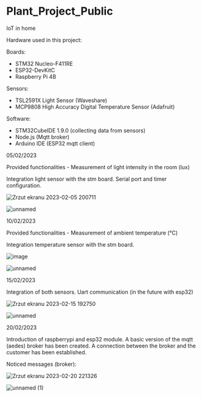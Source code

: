 # Plant_Project_Public
IoT in home

Hardware used in this project: 

Boards:
- STM32 Nucleo-F411RE 
- ESP32-DevKitC
- Raspberry Pi 4B

Sensors:
- TSL2591X Light Sensor (Waveshare)
- MCP9808 High Accuracy Digital Temperature Sensor (Adafruit)


Software:
- STM32CubeIDE 1.9.0 (collecting data from sensors)
- Node.js (Mqtt broker) 
- Arduino IDE (ESP32 mqtt client)

05/02/2023 

Provided functionalities - Measurement of light intensity in the room (lux)

Integration light sensor with the stm board. 
Serial port and timer configuration.


![Zrzut ekranu 2023-02-05 200711](https://user-images.githubusercontent.com/84154206/216839664-f0f82adb-ca7f-4afe-80ab-f294cff2b691.png)


![unnamed](https://user-images.githubusercontent.com/84154206/216839682-d0876469-ee3a-4fdf-a583-380088680cda.jpg)


10/02/2023 

Provided functionalities - Measurement of ambient temperature (°C)

Integration temperature sensor with the stm board. 

![image](https://user-images.githubusercontent.com/84154206/218199155-60ce0896-1819-4822-b9ea-5ccf3bed3dd8.png)

![unnamed](https://user-images.githubusercontent.com/84154206/218198800-f5e6de29-0b36-447c-8d13-b4df218c3bfc.jpg)


15/02/2023

Integration of both sensors. Uart communication (in the future with esp32)

![Zrzut ekranu 2023-02-15 192750](https://user-images.githubusercontent.com/84154206/219119826-2942f6a7-7f91-4e13-99f4-dc41fda62361.png)

![unnamed](https://user-images.githubusercontent.com/84154206/219119276-e000c37e-7a22-4e74-833a-98c097f67b7b.jpg)


20/02/2023

Introduction of raspberrypi and esp32 module.
A basic version of the mqtt (aedes) broker has been created. A connection between the broker and the customer has been established.

Noticed messages (broker):

![Zrzut ekranu 2023-02-20 221326](https://user-images.githubusercontent.com/84154206/220199305-6a624129-604e-46a3-aaa9-7c008d8f62ac.png)

![unnamed (1)](https://user-images.githubusercontent.com/84154206/220198525-a4410d99-5e76-4c59-bc31-bbddfc88d96a.jpg)
